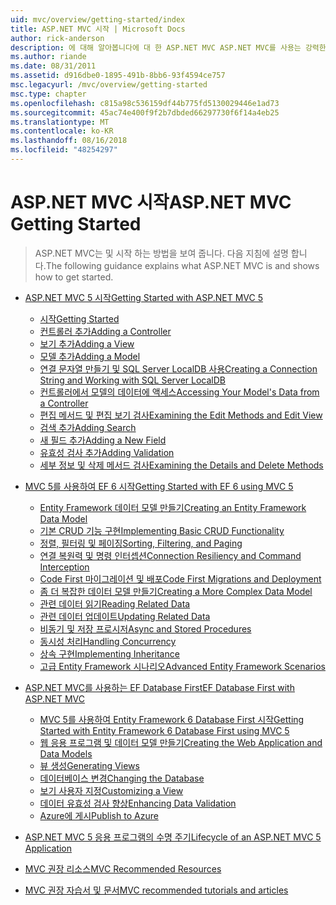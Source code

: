 ```yaml
---
uid: mvc/overview/getting-started/index
title: ASP.NET MVC 시작 | Microsoft Docs
author: rick-anderson
description: 에 대해 알아봅니다에 대 한 ASP.NET MVC ASP.NET MVC를 사용는 강력한 패턴 기반 방식으로 우려 및 필요한 해당 g를 깔끔하게 분리 하는 동적 웹 사이트를 빌드하는 중...
ms.author: riande
ms.date: 08/31/2011
ms.assetid: d916dbe0-1895-491b-8bb6-93f4594ce757
msc.legacyurl: /mvc/overview/getting-started
msc.type: chapter
ms.openlocfilehash: c815a98c536159df44b775fd5130029446e1ad73
ms.sourcegitcommit: 45ac74e400f9f2b7dbded66297730f6f14a4eb25
ms.translationtype: MT
ms.contentlocale: ko-KR
ms.lasthandoff: 08/16/2018
ms.locfileid: "48254297"
---
```

<a name="aspnet-mvc-getting-started"></a><span data-ttu-id="b0a0b-103">ASP.NET MVC 시작</span><span class="sxs-lookup"><span data-stu-id="b0a0b-103">ASP.NET MVC Getting Started</span></span>
====================
> <span data-ttu-id="b0a0b-104">ASP.NET MVC는 및 시작 하는 방법을 보여 줍니다. 다음 지침에 설명 합니다.</span><span class="sxs-lookup"><span data-stu-id="b0a0b-104">The following guidance explains what ASP.NET MVC is and shows how to get started.</span></span>


- [<span data-ttu-id="b0a0b-105">ASP.NET MVC 5 시작</span><span class="sxs-lookup"><span data-stu-id="b0a0b-105">Getting Started with ASP.NET MVC 5</span></span>](introduction/index.md)

    - [<span data-ttu-id="b0a0b-106">시작</span><span class="sxs-lookup"><span data-stu-id="b0a0b-106">Getting Started</span></span>](introduction/getting-started.md)
    - [<span data-ttu-id="b0a0b-107">컨트롤러 추가</span><span class="sxs-lookup"><span data-stu-id="b0a0b-107">Adding a Controller</span></span>](introduction/adding-a-controller.md)
    - [<span data-ttu-id="b0a0b-108">보기 추가</span><span class="sxs-lookup"><span data-stu-id="b0a0b-108">Adding a View</span></span>](introduction/adding-a-view.md)
    - [<span data-ttu-id="b0a0b-109">모델 추가</span><span class="sxs-lookup"><span data-stu-id="b0a0b-109">Adding a Model</span></span>](introduction/adding-a-model.md)
    - [<span data-ttu-id="b0a0b-110">연결 문자열 만들기 및 SQL Server LocalDB 사용</span><span class="sxs-lookup"><span data-stu-id="b0a0b-110">Creating a Connection String and Working with SQL Server LocalDB</span></span>](introduction/creating-a-connection-string.md)
    - [<span data-ttu-id="b0a0b-111">컨트롤러에서 모델의 데이터에 액세스</span><span class="sxs-lookup"><span data-stu-id="b0a0b-111">Accessing Your Model's Data from a Controller</span></span>](introduction/accessing-your-models-data-from-a-controller.md)
    - [<span data-ttu-id="b0a0b-112">편집 메서드 및 편집 보기 검사</span><span class="sxs-lookup"><span data-stu-id="b0a0b-112">Examining the Edit Methods and Edit View</span></span>](introduction/examining-the-edit-methods-and-edit-view.md)
    - [<span data-ttu-id="b0a0b-113">검색 추가</span><span class="sxs-lookup"><span data-stu-id="b0a0b-113">Adding Search</span></span>](introduction/adding-search.md)
    - [<span data-ttu-id="b0a0b-114">새 필드 추가</span><span class="sxs-lookup"><span data-stu-id="b0a0b-114">Adding a New Field</span></span>](introduction/adding-a-new-field.md)
    - [<span data-ttu-id="b0a0b-115">유효성 검사 추가</span><span class="sxs-lookup"><span data-stu-id="b0a0b-115">Adding Validation</span></span>](introduction/adding-validation.md)
    - [<span data-ttu-id="b0a0b-116">세부 정보 및 삭제 메서드 검사</span><span class="sxs-lookup"><span data-stu-id="b0a0b-116">Examining the Details and Delete Methods</span></span>](introduction/examining-the-details-and-delete-methods.md)
- [<span data-ttu-id="b0a0b-117">MVC 5를 사용하여 EF 6 시작</span><span class="sxs-lookup"><span data-stu-id="b0a0b-117">Getting Started with EF 6 using MVC 5</span></span>](getting-started-with-ef-using-mvc/index.md)

    - [<span data-ttu-id="b0a0b-118">Entity Framework 데이터 모델 만들기</span><span class="sxs-lookup"><span data-stu-id="b0a0b-118">Creating an Entity Framework Data Model</span></span>](getting-started-with-ef-using-mvc/creating-an-entity-framework-data-model-for-an-asp-net-mvc-application.md)
    - [<span data-ttu-id="b0a0b-119">기본 CRUD 기능 구현</span><span class="sxs-lookup"><span data-stu-id="b0a0b-119">Implementing Basic CRUD Functionality</span></span>](getting-started-with-ef-using-mvc/implementing-basic-crud-functionality-with-the-entity-framework-in-asp-net-mvc-application.md)
    - [<span data-ttu-id="b0a0b-120">정렬, 필터링 및 페이징</span><span class="sxs-lookup"><span data-stu-id="b0a0b-120">Sorting, Filtering, and Paging</span></span>](getting-started-with-ef-using-mvc/sorting-filtering-and-paging-with-the-entity-framework-in-an-asp-net-mvc-application.md)
    - [<span data-ttu-id="b0a0b-121">연결 복원력 및 명령 인터셉션</span><span class="sxs-lookup"><span data-stu-id="b0a0b-121">Connection Resiliency and Command Interception</span></span>](getting-started-with-ef-using-mvc/connection-resiliency-and-command-interception-with-the-entity-framework-in-an-asp-net-mvc-application.md)
    - [<span data-ttu-id="b0a0b-122">Code First 마이그레이션 및 배포</span><span class="sxs-lookup"><span data-stu-id="b0a0b-122">Code First Migrations and Deployment</span></span>](getting-started-with-ef-using-mvc/migrations-and-deployment-with-the-entity-framework-in-an-asp-net-mvc-application.md)
    - [<span data-ttu-id="b0a0b-123">좀 더 복잡한 데이터 모델 만들기</span><span class="sxs-lookup"><span data-stu-id="b0a0b-123">Creating a More Complex Data Model</span></span>](getting-started-with-ef-using-mvc/creating-a-more-complex-data-model-for-an-asp-net-mvc-application.md)
    - [<span data-ttu-id="b0a0b-124">관련 데이터 읽기</span><span class="sxs-lookup"><span data-stu-id="b0a0b-124">Reading Related Data</span></span>](getting-started-with-ef-using-mvc/reading-related-data-with-the-entity-framework-in-an-asp-net-mvc-application.md)
    - [<span data-ttu-id="b0a0b-125">관련 데이터 업데이트</span><span class="sxs-lookup"><span data-stu-id="b0a0b-125">Updating Related Data</span></span>](getting-started-with-ef-using-mvc/updating-related-data-with-the-entity-framework-in-an-asp-net-mvc-application.md)
    - [<span data-ttu-id="b0a0b-126">비동기 및 저장 프로시저</span><span class="sxs-lookup"><span data-stu-id="b0a0b-126">Async and Stored Procedures</span></span>](getting-started-with-ef-using-mvc/async-and-stored-procedures-with-the-entity-framework-in-an-asp-net-mvc-application.md)
    - [<span data-ttu-id="b0a0b-127">동시성 처리</span><span class="sxs-lookup"><span data-stu-id="b0a0b-127">Handling Concurrency</span></span>](getting-started-with-ef-using-mvc/handling-concurrency-with-the-entity-framework-in-an-asp-net-mvc-application.md)
    - [<span data-ttu-id="b0a0b-128">상속 구현</span><span class="sxs-lookup"><span data-stu-id="b0a0b-128">Implementing Inheritance</span></span>](getting-started-with-ef-using-mvc/implementing-inheritance-with-the-entity-framework-in-an-asp-net-mvc-application.md)
    - [<span data-ttu-id="b0a0b-129">고급 Entity Framework 시나리오</span><span class="sxs-lookup"><span data-stu-id="b0a0b-129">Advanced Entity Framework Scenarios</span></span>](getting-started-with-ef-using-mvc/advanced-entity-framework-scenarios-for-an-mvc-web-application.md)
- [<span data-ttu-id="b0a0b-130">ASP.NET MVC를 사용하는 EF Database First</span><span class="sxs-lookup"><span data-stu-id="b0a0b-130">EF Database First with ASP.NET MVC</span></span>](database-first-development/index.md)

    - [<span data-ttu-id="b0a0b-131">MVC 5를 사용하여 Entity Framework 6 Database First 시작</span><span class="sxs-lookup"><span data-stu-id="b0a0b-131">Getting Started with Entity Framework 6 Database First using MVC 5</span></span>](database-first-development/setting-up-database.md)
    - [<span data-ttu-id="b0a0b-132">웹 응용 프로그램 및 데이터 모델 만들기</span><span class="sxs-lookup"><span data-stu-id="b0a0b-132">Creating the Web Application and Data Models</span></span>](database-first-development/creating-the-web-application.md)
    - [<span data-ttu-id="b0a0b-133">뷰 생성</span><span class="sxs-lookup"><span data-stu-id="b0a0b-133">Generating Views</span></span>](database-first-development/generating-views.md)
    - [<span data-ttu-id="b0a0b-134">데이터베이스 변경</span><span class="sxs-lookup"><span data-stu-id="b0a0b-134">Changing the Database</span></span>](database-first-development/changing-the-database.md)
    - [<span data-ttu-id="b0a0b-135">보기 사용자 지정</span><span class="sxs-lookup"><span data-stu-id="b0a0b-135">Customizing a View</span></span>](database-first-development/customizing-a-view.md)
    - [<span data-ttu-id="b0a0b-136">데이터 유효성 검사 향상</span><span class="sxs-lookup"><span data-stu-id="b0a0b-136">Enhancing Data Validation</span></span>](database-first-development/enhancing-data-validation.md)
    - [<span data-ttu-id="b0a0b-137">Azure에 게시</span><span class="sxs-lookup"><span data-stu-id="b0a0b-137">Publish to Azure</span></span>](database-first-development/publish-to-azure.md)
- [<span data-ttu-id="b0a0b-138">ASP.NET MVC 5 응용 프로그램의 수명 주기</span><span class="sxs-lookup"><span data-stu-id="b0a0b-138">Lifecycle of an ASP.NET MVC 5 Application</span></span>](lifecycle-of-an-aspnet-mvc-5-application.md)
- [<span data-ttu-id="b0a0b-139">MVC 권장 리소스</span><span class="sxs-lookup"><span data-stu-id="b0a0b-139">MVC Recommended Resources</span></span>](recommended-resources-for-mvc.md)
- [<span data-ttu-id="b0a0b-140">MVC 권장 자습서 및 문서</span><span class="sxs-lookup"><span data-stu-id="b0a0b-140">MVC recommended tutorials and articles</span></span>](mvc-learning-sequence.md)
